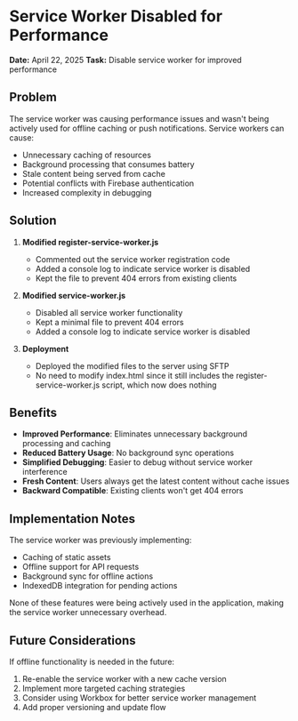 # Service Worker Disabled for Performance

**Date:** April 22, 2025
**Task:** Disable service worker for improved performance

## Problem

The service worker was causing performance issues and wasn't being actively used for offline caching or push notifications. Service workers can cause:

- Unnecessary caching of resources
- Background processing that consumes battery
- Stale content being served from cache
- Potential conflicts with Firebase authentication
- Increased complexity in debugging

## Solution

1. **Modified register-service-worker.js**
   - Commented out the service worker registration code
   - Added a console log to indicate service worker is disabled
   - Kept the file to prevent 404 errors from existing clients

2. **Modified service-worker.js**
   - Disabled all service worker functionality
   - Kept a minimal file to prevent 404 errors
   - Added a console log to indicate service worker is disabled

3. **Deployment**
   - Deployed the modified files to the server using SFTP
   - No need to modify index.html since it still includes the register-service-worker.js script, which now does nothing

## Benefits

- **Improved Performance**: Eliminates unnecessary background processing and caching
- **Reduced Battery Usage**: No background sync operations
- **Simplified Debugging**: Easier to debug without service worker interference
- **Fresh Content**: Users always get the latest content without cache issues
- **Backward Compatible**: Existing clients won't get 404 errors

## Implementation Notes

The service worker was previously implementing:
- Caching of static assets
- Offline support for API requests
- Background sync for offline actions
- IndexedDB integration for pending actions

None of these features were being actively used in the application, making the service worker unnecessary overhead.

## Future Considerations

If offline functionality is needed in the future:
1. Re-enable the service worker with a new cache version
2. Implement more targeted caching strategies
3. Consider using Workbox for better service worker management
4. Add proper versioning and update flow